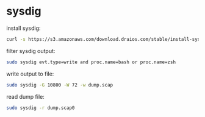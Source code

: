 # sysdig

install sysdig:
```bash
curl -s https://s3.amazonaws.com/download.draios.com/stable/install-sysdig | sudo bash
```

filter sysdig output:
```bash
sudo sysdig evt.type=write and proc.name=bash or proc.name=zsh
```

write output to file:
```bash
sudo sysdig -G 10800 -W 72 -w dump.scap
```

read dump file:
```bash
sudo sysdig -r dump.scap0
```

